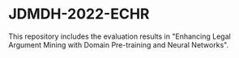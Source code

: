 # JDMDH-2022-ECHR

This repository includes the evaluation results in "Enhancing Legal Argument Mining with Domain Pre-training and Neural Networks".
